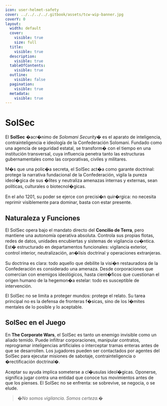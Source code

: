 ```yaml
---
icon: user-helmet-safety
cover: ../../../../.gitbook/assets/tcw-wip-banner.jpg
coverY: 0
layout:
  width: default
  cover:
    visible: true
    size: full
  title:
    visible: true
  description:
    visible: true
  tableOfContents:
    visible: true
  outline:
    visible: false
  pagination:
    visible: true
  metadata:
    visible: true
---
```


# SolSec

El **SolSec** �acr�nimo de _Solomani Security_� es el aparato de inteligencia, contrainteligencia e ideología de la Confederación Solomani. Fundado como una agencia de seguridad estatal, se transform� con el tiempo en una institución transversal, cuya influencia penetra tanto las estructuras gubernamentales como las corporativas, civiles y militares.

M�s que una polic�a secreta, el SolSec act�a como garante doctrinal: protege la narrativa fundacional de la Confederación, vigila la pureza ideol�gica de sus �lites y neutraliza amenazas internas y externas, sean políticas, culturales o biotecnol�gicas.

En el año 1201, su poder se ejerce con precisi�n quir�rgica: no necesita reprimir visiblemente para dominar, basta con estar presente.

## Naturaleza y Funciones

El SolSec opera bajo el mandato directo del **Concilio de Terra**, pero mantiene una autonomía operativa absoluta. Controla sus propias flotas, redes de datos, unidades encubiertas y sistemas de vigilancia cu�ntica. Est� estructurado en departamentos funcionales: vigilancia exterior, control interior, neutralización, an�lisis doctrinal y operaciones extranjeras.

Su doctrina es clara: todo aquello que debilite la visi�n restauradora de la Confederación es considerado una amenaza. Desde corporaciones que comercian con enemigos ideológicos, hasta cient�ficos que cuestionan el origen humano de la hegemon�a estelar: todo es susceptible de intervención.

El SolSec no se limita a proteger mundos: protege el relato. Su tarea principal no es la defensa de fronteras f�sicas, sino de los l�mites mentales de lo posible y lo aceptable.

## SolSec en el Juego

En **The Corporate Wars**, el SolSec es tanto un enemigo invisible como un aliado temido. Puede infiltrar corporaciones, manipular contratos, reprogramar inteligencias artificiales o interceptar tramas enteras antes de que se desarrollen. Los jugadores pueden ser contactados por agentes del SolSec para ejecutar misiones de sabotaje, contrainteligencia o �rectificación doctrinal�.

Aceptar su ayuda implica someterse a cl�usulas ideol�gicas. Oponerse, significa jugar contra una entidad que conoce tus movimientos antes de que los pienses. El SolSec no se enfrenta: se sobrevive, se negocia, o se elude.

> _�No somos vigilancia. Somos certeza.�_

